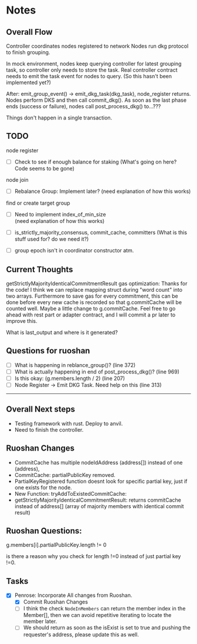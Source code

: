 # Notes

## Overall Flow

Controller coordinates nodes registered to network
Nodes run dkg protocol to finish grouping.

In mock environment, nodes keep querying controller for latest grouping task, so controller only needs to store the task. Real controller contract needs to emit the task event for nodes to query. (So this hasn't been implemented yet?)

After: emit_group_event() -> emit_dkg_task(dkg_task), node_register returns. 
Nodes perform DKS and then call commit_dkg().
As soon as the last phase ends (success or failure), nodes call post_process_dkg() to...???

Things don't happen in a single transaction.

## TODO

node register

- [ ] Check to see if enough balance for staking
(What's going on here? Code seems to be gone)

node join

- [ ] Rebalance Group: Implement later?
(need explanation of how this works)

find or create target group

- [ ] Need to implement index_of_min_size  
(need explanation of how this works)

- [ ] is_strictly_majority_consensus, commit_cache, committers
(What is this stuff used for? do we need it?)

- [ ] group epoch isn't in coordinator constructor atm.

## Current Thoughts

getStrictlyMajorityIdenticalCommitmentResult gas optimization:
Thanks for the code! I think we can replace mapping struct during "word count" into two arrays. Furthermore to save gas for every commitment, this can be done before every new cache is recorded so that g.commitCache will be counted well. Maybe a little change to g.commitCache. Feel free to go ahead with rest part or adapter contract, and I will commit a pr later to improve this.

What is last_output and where is it generated? 


## Questions for ruoshan

- [ ] What is happening in reblance_group()? (line 372)
- [ ] What is actually happening in end of post_process_dkg()? (line 969)
- [ ] Is this okay: (g.members.length / 2) (line 207)
- [ ] Node Register -> Emit DKG Task. Need help on this (line 313)

---

## Overall Next steps

- Testing framework with rust. Deploy to anvil.
- Need to finish the controller.

## Ruoshan Changes

- CommitCache has multiple nodeIdAddress (address[]) instead of one (address),
- CommitCache: partialPublicKey removed.
- PartialKeyRegistered function doesnt look for specific partial key, just if one exists for the node.
- New Function: tryAddToExistedCommitCache:
- getStrictlyMajorityIdenticalCommitmentResult: returns commitCache instead of address[] (array of majority members with identical commit result)

## Ruoshan Questions:

g.members[i].partialPublicKey.length != 0

is there a reason why you check for length !=0 instead of just partial key !=0.

## Tasks

- [x] Penrose: Incorporate All changes from Ruoshan.
  - [x] Commit Ruoshan Changes
  - [ ] I think the check `NodeInMembers` can return the member index in the Member[], then we can avoid repetitive iterating to locate the member later.
  - [ ] We should return as soon as the isExist is set to true and pushing the requester's address, please update this as well.
